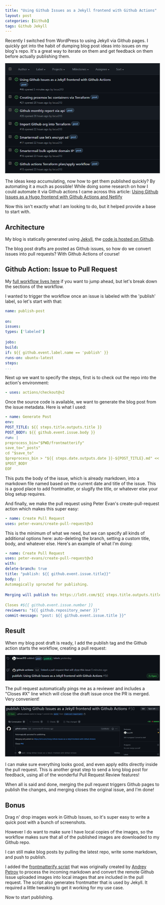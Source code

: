 ```yaml
---
title: "Using Github Issues as a Jekyll frontend with Github Actions"
layout: post
categories: [Github]
tags: Github Jekyll
---
```

Recently I switched from WordPress to using Jekyll via Github pages. I quickly got into the habit of dumping blog post ideas into issues on my blog's repo. It's a great way to iterate on them and get feedback on them before actually publishing them.

![image](/assets/img/119626686-54434f80-bdc0-11eb-858d-9777e3148a8b.png)

The ideas keep accumulating, now how to get them published quickly? By automating it a much as possible!
While doing some research on how I could automate it via Github actions I came across this article:
[Using Github Issues as a Hugo frontend with Github Actions and Netlify](https://shazow.net/posts/github-issues-as-a-hugo-frontend)

Now this isn't exactly what I am looking to do, but it helped provide a base to start with. 
## Architecture
My blog is statically generated using [Jekyll](https://jekyllrb.com/), the [code is hosted on Github](https://github.com/locus313/locus313.github.io).

The blog post drafts are posted as Github issues, so how do we convert issues into pull requests? With Github Actions of course!

## Github Action: Issue to Pull Request
My [full workflow lives here](https://github.com/locus313/locus313.github.io/blob/master/.github/workflows/publish.yml) if you want to jump ahead, but let's break down the sections of the workflow.

I wanted to trigger the workflow once an issue is labeled with the 'publish' label, so let's start with that:

```yaml
name: publish-post

on:
issues:
types: ['labeled']

jobs:
build:
if: ${{ github.event.label.name == 'publish' }}
runs-on: ubuntu-latest
steps:
...
```
Next up we want to specify the steps, first is to check out the repo into the action's environment:
```yaml
- uses: actions/checkout@v2
```
Once the source code is available, we want to generate the blog post from the issue metadata. Here is what I used:
```yaml
- name: Generate Post
env:
POST_TITLE: ${{ steps.title.outputs.title }}
POST_BODY: ${{ github.event.issue.body }}
run: |
preprocess_bin="$PWD/frontmatterify"
save_to="_posts"
cd "$save_to"
$preprocess_bin > "${{ steps.date.outputs.date }}-${POST_TITLE}.md" << EOF
$POST_BODY
EOF
```
This puts the body of the issue, which is already markdown, into a markdown file named based on the current date and title of the issue. This is a good place to add frontmatter, or slugify the title, or whatever else your blog setup requires.

And finally, we make the pull request using Peter Evan's create-pull-request action which makes this super easy:
```yaml
- name: Create Pull Request
uses: peter-evans/create-pull-request@v3
```
This is the minimum of what we need, but we can specify all kinds of additional options here: auto-deleting the branch, setting a custom title, body, and whatever else. Here's an example of what I'm doing:
```yaml
- name: Create Pull Request
uses: peter-evans/create-pull-request@v3
with:
delete-branch: true
title: "publish: ${{ github.event.issue.title}}"
body: |
Automagically sprouted for publishing.

Merging will publish to: https://lo5t.com/${{ steps.title.outputs.title }}

Closes #${{ github.event.issue.number }}
reviewers: "${{ github.repository_owner }}"
commit-message: "post: ${{ github.event.issue.title }}"
```
## Result
When my blog post draft is ready, I add the publish tag and the Github action starts the workflow, creating a pull request:

![image](/assets/img/119776493-de9bba00-be79-11eb-9bb5-e213cd7da9b8.png)

The pull request automatically pings me as a reviewer and includes a "Closes #X" line which will close the draft issue once the PR is merged. Very convenient!

![image](/assets/img/119776748-2cb0bd80-be7a-11eb-9b76-e8904cafb8ac.png)

I can make sure everything looks good, and even apply edits directly inside the pull request. This is another great step to send a long blog post for feedback, using all of the wonderful Pull Request Review features!

When all is said and done, merging the pull request triggers Github pages to publish the changes, and merging closes the original issue, and I'm done!

## Bonus
Drag n' drop images work in Github Issues, so it's super easy to write a quick post with a bunch of screenshots.

However I do want to make sure I have local copies of the images, so the workflow makes sure that all of the published images are downloaded to my Github repo.

I can still make blog posts by pulling the latest repo, write some markdown, and push to publish.

I added the [frontmatterify script](https://github.com/locus313/locus313.github.io/blob/master/frontmatterify) that was originally created by [Andrey Petrov](https://shazow.net/) to process the incoming markdown and convert the remote Github Issue uploaded images into local images that are included in the pull request. The script also generates frontmatter that is used by Jekyll. It required a little tweaking to get it working for my use case.

Now to start publishing.
